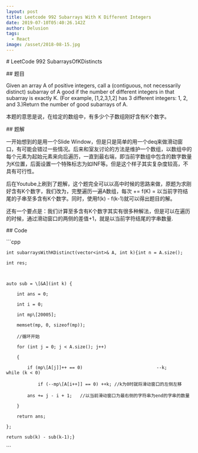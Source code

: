 ```yaml
---
layout: post
title: Leetcode 992 Subarrays With K Different Integers
date: 2019-07-10T05:40:26.142Z
author: Delusion
tags:
  - React
image: /asset/2018-08-15.jpg
---
```

\# LeetCode 992 SubarraysOfKDistincts 

\## 题目

Given an array A of positive integers, call a (contiguous, not necessarily distinct) subarray of  A good if the number of different integers in that subarray is exactly K. (For example, \[1,2,3,1,2] has 3 different integers: 1, 2, and 3.)Return the number of good subarrays of A.

本题的意思是说，在给定的数组中，有多少个子数组刚好含有K个数字。

\## 题解

一开始想到的是用一个Slide Window，但是只是简单的用一个deq来做滑动窗口，有可能会错过一些情况。后来和室友讨论的方法是维护一个数组，以数组中的每个元素为起始元素来向后遍历，一直到最右端，即当前字数组中包含的数字数量为K位置，后面设置一个特殊标志为如INF等。但是这个样子其实复杂度较高，不具有可行性。

后在Youtube上刷到了题解，这个题完全可以以高中时候的思路来做，原题为求刚好含有K个数字，我们改为，完整遍历一遍A数组，每次 += f(K) = 以当前字符结尾的子串至多含有K个数字。同时，使用f(k) - f(k-1)就可以得出题目的解。 

还有一个要点是：我们计算至多含有K个数字其实有很多种解法，但是可以在遍历的时候，通过滑动窗口的两侧的差值+1，就是以当前字符结尾的字串数量.

\## Code

\`\``cpp

```
int subarraysWithKDistinct(vector<int>& A, int k){int n = A.size();

int res;



auto sub = \[&A](int k) {

	int ans = 0;

	int i = 0;

	int mp\[20005];

	memset(mp, 0, sizeof(mp));

	//循环开始

	for (int j = 0; j < A.size(); j++)

	{

		if (mp\[A[j]]++ == 0)                            --k;                while (k < 0)

		    if (--mp\[A[i++]] == 0) ++k; //k为0时就将滑动窗口的左侧左移

		ans += j - i + 1; 	//以当前滑动窗口为最右侧的字符串为end的字串的数量

	}

	return ans;

};

return sub(k) - sub(k-1);}
```

\`\``
